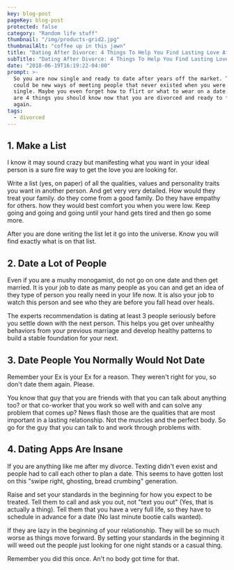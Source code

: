 ```yaml
---
key: blog-post
pageKey: blog-post
protected: false
category: "Random life stuff"
thumbnail: "/img/products-grid2.jpg"
thumbnailAlt: "coffee up in this jawn"
title: "Dating After Divorce: 4 Things To Help You Find Lasting Love After Divorce"
subTitle: "Dating After Divorce: 4 Things To Help You Find Lasting Love After Divorce"
date: "2018-06-19T16:19:22-04:00"
prompt: >-
  So you are now single and ready to date after years off the market. There
  could be new ways of meeting people that never existed when you were last
  single. Maybe you even forget how to flirt or what to wear on a date.  Here
  are 4 things you should know now that you are divorced and ready to find love
  again.
tags:
  - divorced
---
```


## 1. Make a List

I know it may sound crazy but manifesting what you want in your ideal person is a sure fire way to get the love you are looking for.

Write a list (yes, on paper) of all the qualities, values and personality traits you want in another person. And get very very detailed. How would they treat your family. do they come from a good family. Do they have empathy for others. how they would best comfort you when you were low. Keep going and going and going until your hand gets tired and then go some more.

After you are done writing the list let it go into the universe. Know you will find exactly what is on that list.

## 2. Date a Lot of People

Even if you are a mushy monogamist, do not go on one date and then get married. It is your job to date as many people as you can and get an idea of they type of person you really need in your life now. It is also your job to watch this person and see who they are before you fall head over heals.

The experts recommendation is dating at least 3 people seriously before you settle down with the next person. This helps you get over unhealthy behaviors from your previous marriage and develop healthy patterns to build a stable foundation for your next.

## 3. Date People You Normally Would Not Date

Remember your Ex is your Ex for a reason. They weren't right for you, so don't date them again. Please.

You know that guy that you are friends with that you can talk about anything too? or that co-worker that you work so well with and can solve any problem that comes up? News flash those are the qualities that are most important in a lasting relationship. Not the muscles and the perfect body. So go for the guy that you can talk to and work through problems with.

## 4. Dating Apps Are Insane

If you are anything like me after my divorce. Texting didn't even exist and people had to call each other to plan a date. This seems to have gotten lost on this "swipe right, ghosting, bread crumbing" generation.

Raise and set your standards in the beginning for how you expect to be treated. Tell them to call and ask you out, not "text you out" (Yes, that is actually a thing). Tell them that you have a very full life, so they have to schedule in advance for a date (No last minute bootie calls wanted).

If they are lazy in the beginning of your relationship. They will be so much worse as things move forward. By setting your standards in the beginning it will weed out the people just looking for one night stands or a casual thing.

Remember you did this once. An't no body got time for that.
